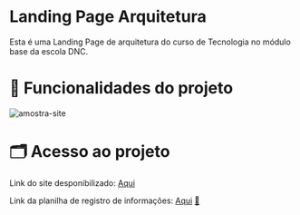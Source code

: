 #  Landing Page Arquitetura

Esta é uma Landing Page de arquitetura do curso de Tecnologia no módulo base da escola DNC.

#  📃  Funcionalidades do projeto


![amostra-site](https://github.com/yancvlt/landing-page-arquitetura/assets/109632704/45c1c216-a346-4d4e-a760-909a17a87959)

# 🗂️  Acesso ao projeto

Link do site desponibilizado: [Aqui](https://brilliant-raindrop-6e3e3b.netlify.app/)

Link da planilha de registro de informações: [Aqui](https://docs.google.com/spreadsheets/d/13lzmaCRpXRvpZXHKqjabnTwkMWPx7T9y4kY4x6rtwK8/edit#gid=0)
[🔗](https://emojiterra.com/pt/simbolo-de-vinculo/)
